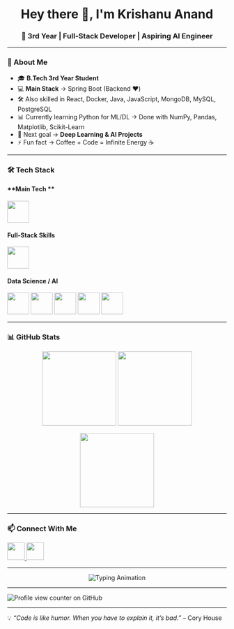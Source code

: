 <!-- Profile Header -->
<h1 align="center">Hey there 👋, I'm Krishanu Anand</h1>
<h3 align="center">🚀 3rd Year | Full-Stack Developer | Aspiring AI Engineer</h3>

---

### 💫 About Me
- 🎓 **B.Tech 3rd Year Student**
- 💻 **Main Stack** → Spring Boot (Backend ❤️)
- 🛠 Also skilled in React, Docker, Java, JavaScript, MongoDB, MySQL, PostgreSQL
- 📊 Currently learning Python for ML/DL → Done with NumPy, Pandas, Matplotlib, Scikit-Learn  
- 🤖 Next goal → **Deep Learning & AI Projects**
- ⚡ Fun fact → Coffee + Code = Infinite Energy ☕

---

### 🛠 Tech Stack

#### **Main Tech **
<p align="left">
  <img src="https://skillicons.dev/icons?i=spring,java" height="50"/>
</p>

#### **Full-Stack Skills**
<p align="left">
  <img src="https://skillicons.dev/icons?i=react,js,docker,mongodb,mysql,postgres" height="50"/>
</p>

#### **Data Science / AI**
<p align="left">
  <img src="https://skillicons.dev/icons?i=python" height="50"/>
  <img src="https://upload.wikimedia.org/wikipedia/commons/3/31/NumPy_logo_2020.svg" height="50"/>
  <img src="https://upload.wikimedia.org/wikipedia/commons/e/ed/Pandas_logo.svg" height="50"/>
  <img src="https://upload.wikimedia.org/wikipedia/commons/8/84/Matplotlib_icon.svg" height="50"/>
  <img src="https://scikit-learn.org/stable/_static/scikit-learn-logo-small.png" height="50"/>
</p>

---

### 📊 GitHub Stats
<p align="center">
  <img src="https://github-readme-stats.vercel.app/api?username=anand-krishanu&show_icons=true&theme=radical" height="170"/>
  <img src="https://github-readme-streak-stats.herokuapp.com/?user=anand-krishanu&theme=radical" height="170"/></p>
<p align="center">
  <img src="https://github-readme-stats.vercel.app/api/top-langs/?username=anand-krishanu&layout=compact&theme=radical" height="170"/>
</p>

---

### 📫 Connect With Me
<p align="left">
  <a href="www.linkedin.com/in/krishanu-anand-71b87528b" target="_blank">
    <img src="https://skillicons.dev/icons?i=linkedin" height="40"/>
  </a>
  <a href="mailto:anandkrishanu26@gmail.com" target="_blank">
    <img src="https://skillicons.dev/icons?i=gmail" height="40"/>
  </a>
</p>

---

<p align="center">
  <img src="https://readme-typing-svg.demolab.com?font=Fira+Code&size=22&pause=1000&color=FF6B6B&center=true&vCenter=true&width=600&lines=Building with intent;Learning fast, shipping faster;Always+Building+Cool+Stuff" alt="Typing Animation"/>
</p>

---

![Profile view counter on GitHub](https://komarev.com/ghpvc/?username=anand-krishanu)

---

💡 *“Code is like humor. When you have to explain it, it’s bad.”* – Cory House

